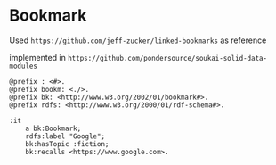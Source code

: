# Bookmark

Used `https://github.com/jeff-zucker/linked-bookmarks` as reference

implemented in `https://github.com/pondersource/soukai-solid-data-modules`

```turtle
@prefix : <#>.
@prefix bookm: <./>.
@prefix bk: <http://www.w3.org/2002/01/bookmark#>.
@prefix rdfs: <http://www.w3.org/2000/01/rdf-schema#>.

:it 
    a bk:Bookmark;
    rdfs:label "Google";
    bk:hasTopic :fiction;
    bk:recalls <https://www.google.com>.
```
